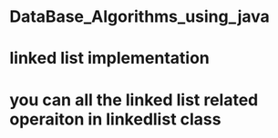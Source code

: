 # DataBase_Algorithms_using_java
# linked list implementation 
# you can all the linked list related operaiton in linkedlist class
